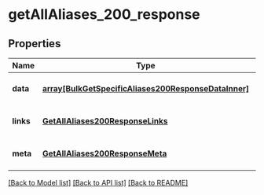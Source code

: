 # getAllAliases_200_response

## Properties
Name | Type | Description | Notes
------------ | ------------- | ------------- | -------------
**data** | [**array[BulkGetSpecificAliases200ResponseDataInner]**](BulkGetSpecificAliases200ResponseDataInner.md) |  | [optional] [default to null]
**links** | [**GetAllAliases200ResponseLinks**](GetAllAliases200ResponseLinks.md) |  | [optional] [default to null]
**meta** | [**GetAllAliases200ResponseMeta**](GetAllAliases200ResponseMeta.md) |  | [optional] [default to null]

[[Back to Model list]](../README.md#documentation-for-models) [[Back to API list]](../README.md#documentation-for-api-endpoints) [[Back to README]](../README.md)


